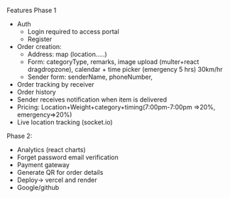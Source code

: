 Features
Phase 1
- Auth 
    -  Login required to access portal
    - Register
- Order creation:
    - Address: map (location…..)
    - Form:  categoryType, remarks, image upload (multer+react dragdropzone), calendar + time picker (emergency 5 hrs) 30km/hr
    - Sender form: senderName, phoneNumber,
- Order tracking by receiver
- Order history
- Sender receives notification when item is delivered
- Pricing: Location+Weight+category+timing(7:00pm-7:00pm =>20%, emergency=>20%)
- Live location tracking   (socket.io)


Phase 2:
- Analytics (react charts)
- Forget password email verification 
- Payment gateway
- Generate QR for order details
- Deploy-> vercel and render
- Google/github 
